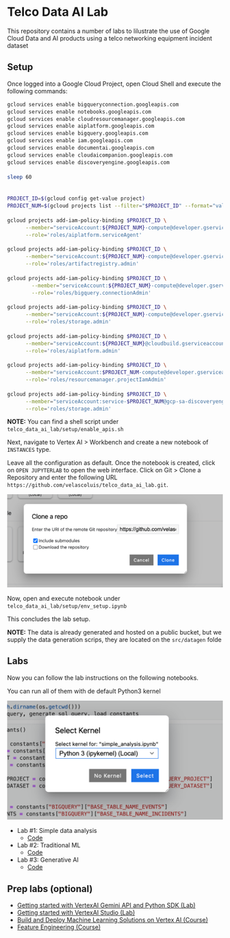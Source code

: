 # Telco Data AI Lab

This repository contains a number of labs to lilustrate the use of Google Cloud Data and AI products using a telco networking equipment incident dataset

## Setup

Once logged into a Google Cloud Project, open Cloud Shell and execute the following commands:

```bash
gcloud services enable bigqueryconnection.googleapis.com
gcloud services enable notebooks.googleapis.com
gcloud services enable cloudresourcemanager.googleapis.com
gcloud services enable aiplatform.googleapis.com
gcloud services enable bigquery.googleapis.com
gcloud services enable iam.googleapis.com
gcloud services enable documentai.googleapis.com
gcloud services enable cloudaicompanion.googleapis.com
gcloud services enable discoveryengine.googleapis.com

sleep 60


PROJECT_ID=$(gcloud config get-value project)
PROJECT_NUM=$(gcloud projects list --filter="$PROJECT_ID" --format="value(PROJECT_NUMBER)")

gcloud projects add-iam-policy-binding $PROJECT_ID \
      --member="serviceAccount:${PROJECT_NUM}-compute@developer.gserviceaccount.com"\
      --role='roles/aiplatform.serviceAgent'

gcloud projects add-iam-policy-binding $PROJECT_ID \
      --member="serviceAccount:${PROJECT_NUM}-compute@developer.gserviceaccount.com"\
      --role='roles/artifactregistry.admin'

gcloud projects add-iam-policy-binding $PROJECT_ID \
        --member="serviceAccount:${PROJECT_NUM}-compute@developer.gserviceaccount.com" \
        --role='roles/bigquery.connectionAdmin'

gcloud projects add-iam-policy-binding $PROJECT_ID \
      --member="serviceAccount:${PROJECT_NUM}-compute@developer.gserviceaccount.com"\
      --role='roles/storage.admin'

gcloud projects add-iam-policy-binding $PROJECT_ID \
      --member="serviceAccount:${PROJECT_NUM}@cloudbuild.gserviceaccount.com"\
      --role='roles/aiplatform.admin'

gcloud projects add-iam-policy-binding $PROJECT_ID \
      --member="serviceAccount:$PROJECT_NUM-compute@developer.gserviceaccount.com"\
      --role='roles/resourcemanager.projectIamAdmin'

gcloud projects add-iam-policy-binding $PROJECT_ID \
      --member="serviceAccount:service-$PROJECT_NUM@gcp-sa-discoveryengine.iam.gserviceaccount.com"\
      --role='roles/storage.admin'
```

**NOTE:** You can find a shell script under `telco_data_ai_lab/setup/enable_apis.sh`

Next, navigate to Vertex AI > Workbench and create a new notebook of `INSTANCES` type.

Leave all the configuration as default.
Once the notebook is created, click on `OPEN JUPYTERLAB` to open the web interface.
Click on Git > Clone a Repository and enter the following URL `https://github.com/velascoluis/telco_data_ai_lab.git`.

![setup_00](assets/setup_00.png)

Now, open and execute notebook under `telco_data_ai_lab/setup/env_setup.ipynb`

This concludes the lab setup.

**NOTE:** The data is already generated and hosted on a public bucket, but we supply the data generation scrips, they are located on the `src/datagen` folde

## Labs

Now you can follow the lab instructions on the following notebooks.

You can run all of them with de default Python3 kernel

![setup_01](assets/setup_01.png)

- Lab #1: Simple data analysis
  - [Code](src/data_analysis/simple_analysis.ipynb)
- Lab #2: Traditional ML
  - [Code](src/incident_classifier/random_forest_classifier.ipynb)
- Lab #3: Generative AI
  - [Code](src/gen_ai_docs/gen_ai_bq.ipynb)

## Prep labs (optional)

- [Getting started with VertexAI Gemini API and Python SDK (Lab)](https://www.cloudskillsboost.google/focuses/86503?catalog_rank=%7B%22rank%22%3A4%2C%22num_filters%22%3A0%2C%22has_search%22%3Atrue%7D&parent=catalog&search_id=35761283)
- [Getting started with VertexAI Studio (Lab)](https://www.cloudskillsboost.google/focuses/86502?catalog_rank=%7B%22rank%22%3A1%2C%22num_filters%22%3A0%2C%22has_search%22%3Atrue%7D&parent=catalog&search_id=35761339)
- [Build and Deploy Machine Learning Solutions on Vertex AI (Course)](https://www.cloudskillsboost.google/course_templates/684?catalog_rank=%7B%22rank%22%3A5%2C%22num_filters%22%3A0%2C%22has_search%22%3Atrue%7D&search_id=35761493)
- [Feature Engineering (Course)](https://www.cloudskillsboost.google/course_templates/11?catalog_rank=%7B%22rank%22%3A2%2C%22num_filters%22%3A0%2C%22has_search%22%3Atrue%7D&search_id=35761546)